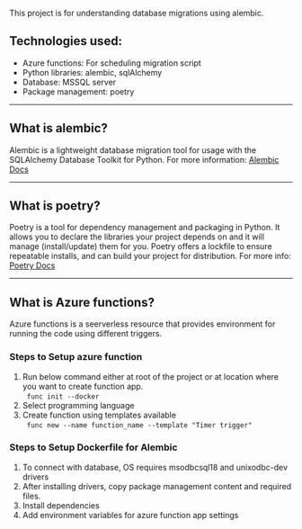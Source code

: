 This project is for understanding database migrations using alembic.

## Technologies used:
- Azure functions: For scheduling migration script
- Python libraries: alembic, sqlAlchemy
- Database: MSSQL server
- Package management: poetry
----------------------------------------------------------

## What is alembic?
Alembic is a lightweight database migration tool for usage with the SQLAlchemy Database Toolkit for Python. For more information: [Alembic Docs](https://alembic.sqlalchemy.org/en/latest/)

----------------------------------------------------------
## What is poetry?
Poetry is a tool for dependency management and packaging in Python. It allows you to declare the libraries your project depends on and it will manage (install/update) them for you. Poetry offers a lockfile to ensure repeatable installs, and can build your project for distribution. For more info: [Poetry Docs](https://python-poetry.org/docs/)

----------------------------------------------------------

## What is Azure functions?
Azure functions is a seerverless resource that provides environment for running the code using different triggers.

### Steps to Setup azure function
1. Run below command either at root of the project or at location where you want to create function app.   
` func init --docker`
2. Select programming language
3. Create function using templates available   
` func new --name function_name --template "Timer trigger"`   


### Steps to Setup Dockerfile for Alembic
1. To connect with database, OS requires msodbcsql18 and unixodbc-dev drivers
2. After installing drivers, copy package management content and required files.
3. Install dependencies
4. Add environment variables for azure function app settings